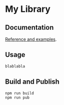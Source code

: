# My Library

## Documentation

[Reference and examples](https://tolokoban.github.io/...).

## Usage

```ts
blablabla
```

## Build and Publish

```bash
npm run build
npm run pub
```
